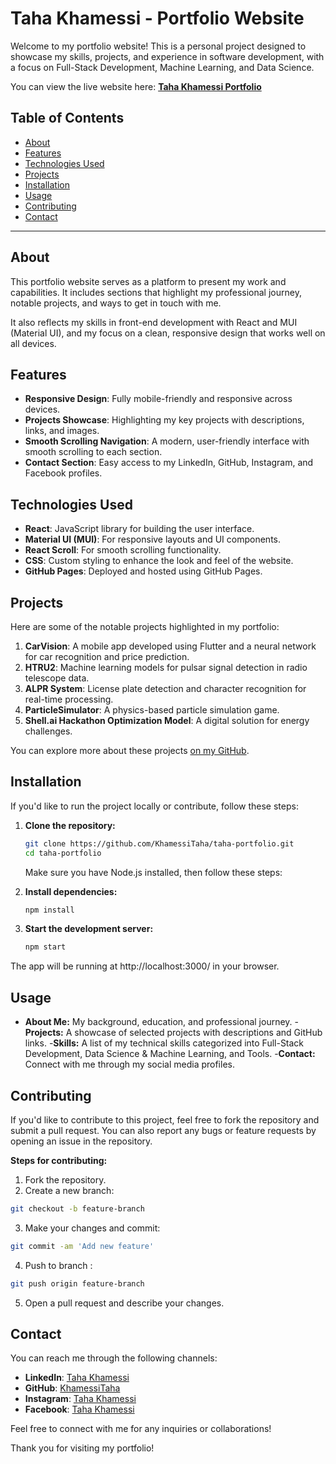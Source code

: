# Taha Khamessi - Portfolio Website   
       
Welcome to my portfolio website! This is a personal project designed to showcase my skills, projects, and experience in software development, with a focus on Full-Stack Development, Machine Learning, and Data Science.   
   
You can view the live website here: [**Taha Khamessi Portfolio**](https://khamessitaha.github.io/taha-portfolio/)

## Table of Contents      

- [About](#about)
- [Features](#features)
- [Technologies Used](#technologies-used)
- [Projects](#projects)
- [Installation](#installation)
- [Usage](#usage)
- [Contributing](#contributing)
- [Contact](#contact)

---

## About

This portfolio website serves as a platform to present my work and capabilities. It includes sections that highlight my professional journey, notable projects, and ways to get in touch with me. 

It also reflects my skills in front-end development with React and MUI (Material UI), and my focus on a clean, responsive design that works well on all devices.

## Features

- **Responsive Design**: Fully mobile-friendly and responsive across devices.
- **Projects Showcase**: Highlighting my key projects with descriptions, links, and images.
- **Smooth Scrolling Navigation**: A modern, user-friendly interface with smooth scrolling to each section.
- **Contact Section**: Easy access to my LinkedIn, GitHub, Instagram, and Facebook profiles.

## Technologies Used

- **React**: JavaScript library for building the user interface.
- **Material UI (MUI)**: For responsive layouts and UI components.
- **React Scroll**: For smooth scrolling functionality.
- **CSS**: Custom styling to enhance the look and feel of the website.
- **GitHub Pages**: Deployed and hosted using GitHub Pages.

## Projects

Here are some of the notable projects highlighted in my portfolio:

1. **CarVision**: A mobile app developed using Flutter and a neural network for car recognition and price prediction.
2. **HTRU2**: Machine learning models for pulsar signal detection in radio telescope data.
3. **ALPR System**: License plate detection and character recognition for real-time processing.
4. **ParticleSimulator**: A physics-based particle simulation game.
5. **Shell.ai Hackathon Optimization Model**: A digital solution for energy challenges.

You can explore more about these projects [on my GitHub](https://github.com/KhamessiTaha).

## Installation

If you'd like to run the project locally or contribute, follow these steps:

1. **Clone the repository:**

   ```bash
   git clone https://github.com/KhamessiTaha/taha-portfolio.git
   cd taha-portfolio
   ```
   Make sure you have Node.js installed, then follow these steps:
   
2. **Install dependencies:**

   ```bash
   npm install
   ```
3. **Start the development server:**
   ```bash
   npm start
   ```
The app will be running at http://localhost:3000/ in your browser.

## Usage

- **About Me:** My background, education, and professional journey.
-**Projects:** A showcase of selected projects with descriptions and GitHub links.
-**Skills:** A list of my technical skills categorized into Full-Stack Development, Data Science & Machine Learning, and Tools.
-**Contact:** Connect with me through my social media profiles.

## Contributing

If you'd like to contribute to this project, feel free to fork the repository and submit a pull request. You can also report any bugs or feature requests by opening an issue in the repository.

**Steps for contributing:**
1. Fork the repository.
2. Create a new branch:
```bash
git checkout -b feature-branch
```
3. Make your changes and commit:
```bash
git commit -am 'Add new feature'
```
4. Push to branch :
```bash
git push origin feature-branch
```
5. Open a pull request and describe your changes.

## Contact

You can reach me through the following channels:

- **LinkedIn**: [Taha Khamessi](https://www.linkedin.com/in/taha-khamessi-396aba1a3/)
- **GitHub**: [KhamessiTaha](https://github.com/KhamessiTaha)
- **Instagram**: [Taha Khamessi](https://www.instagram.com/quantumquasar24/)
- **Facebook**: [Taha Khamessi](https://www.facebook.com/Taha.AcousticA666/)

Feel free to connect with me for any inquiries or collaborations!

Thank you for visiting my portfolio!


